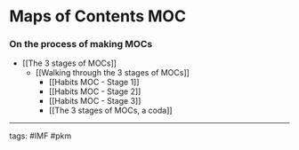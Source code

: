 # Maps of Contents MOC
### On the process of making MOCs
- [[The 3 stages of MOCs]]
	- [[Walking through the 3 stages of MOCs]]
		- [[Habits MOC - Stage 1]]
		- [[Habits MOC - Stage 2]]
		- [[Habits MOC - Stage 3]]
		- [[The 3 stages of MOCs, a coda]]


<!--
### On the benefits of using MOCs
MOCs are awesome.
MOCs are flexible and can be used for three broad purposes.
	MOCs are digital workbenches
		MOCs help get us past Mental Squeeze Points
	MOC-making encourages awesome thinking
		MOC-making is perhaps the ultimate thinking tool
	MOCs are meaningful spatial constellations that help us navigate though
MOCs are a great analogy (defining MOCs)
MOCs have limitless interpretations
MOCs are non-destructive, non-limiting, fluid, augmented layers

### Other
- How MOCs relate to the IMF: [[IMF START]]-->


---
tags: #IMF #pkm 